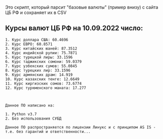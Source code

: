 Это скрипт, который парсит "базовые валюты" (пример внизу) с сайта ЦБ РФ и сохраняет их в CSV


<a name="lists"><h2>Курсы валют ЦБ РФ на 10.09.2022 число:</h2></a>

```no-highlight
1. Курс доллара США: 60.4696
2. Курс ЕВРО: 60.8571
3. Курс китайских юаней: 87.3512
4. Курс индийской рупии: 75.7871
5. Курс турецкой лиры: 33.1596
6. Курс таджикских сомони: 59.0379
7. Курс узбекских сумов: 55.0845
8. Курс турецких лир: 33.1596
9. Курс армянских драм: 14.919
10. Курс казахских тенге: 12.6649
11. Курс киргизских сомов: 73.6774
12. Курс туркменского маната: 17.277



Данное ПО написано на:

1. Python v3.7
2. Без использования СУБД

Данное ПО распространяется по лицензии Линукс и с принципом AS IS - т.е. без гарантий и ответственности...
